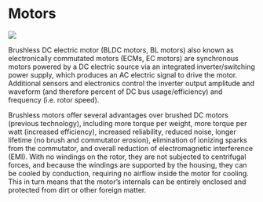 # Motors

![](https://erlerobotics.com/blog/wp-content/uploads/2014/10/IMG_6372.jpg)

Brushless DC electric motor (BLDC motors, BL motors) also known as electronically commutated motors (ECMs, EC motors) are synchronous motors  powered by a DC electric source via an integrated inverter/switching power supply, which produces an AC electric signal to drive the motor. Additional sensors and electronics control the inverter output amplitude and waveform (and therefore percent of DC bus usage/efficiency) and frequency (i.e. rotor speed).

Brushless motors offer several advantages over brushed DC motors (previous technology), including more torque per weight, more torque per watt (increased efficiency), increased reliability, reduced noise, longer lifetime (no brush and commutator erosion), elimination of ionizing sparks from the commutator, and overall reduction of electromagnetic interference (EMI). With no windings on the rotor, they are not subjected to centrifugal forces, and because the windings are supported by the housing, they can be cooled by conduction, requiring no airflow inside the motor for cooling. This in turn means that the motor’s internals can be entirely enclosed and protected from dirt or other foreign matter.